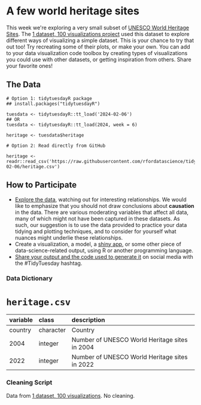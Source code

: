 # A few world heritage sites

This week we're exploring a very small subset of [UNESCO World Heritage Sites](https://whc.unesco.org/en/list). 
The [1 dataset, 100 visualizations project](https://100.datavizproject.com/) used this dataset to explore different ways of visualizing a simple dataset. 
This is your chance to try that out too! Try recreating some of their plots, or make your own. You can add to your data visualization code toolbox by creating types of visualizations you could use with other datasets, or getting inspiration from others. Share your favorite ones!

## The Data

```{r}
# Option 1: tidytuesdayR package 
## install.packages("tidytuesdayR")

tuesdata <- tidytuesdayR::tt_load('2024-02-06')
## OR
tuesdata <- tidytuesdayR::tt_load(2024, week = 6)

heritage <- tuesdata$heritage

# Option 2: Read directly from GitHub

heritage <- readr::read_csv('https://raw.githubusercontent.com/rfordatascience/tidytuesday/main/data/2024/2024-02-06/heritage.csv')
```

## How to Participate

- [Explore the data](https://r4ds.hadley.nz/), watching out for interesting relationships. We would like to emphasize that you should not draw conclusions about **causation** in the data. There are various moderating variables that affect all data, many of which might not have been captured in these datasets. As such, our suggestion is to use the data provided to practice your data tidying and plotting techniques, and to consider for yourself what nuances might underlie these relationships.
- Create a visualization, a model, a [shiny app](https://shiny.posit.co/), or some other piece of data-science-related output, using R or another programming language.
- [Share your output and the code used to generate it](../../../sharing.md) on social media with the #TidyTuesday hashtag.

### Data Dictionary

# `heritage.csv`

|variable |class     |description |
|:--------|:---------|:-----------|
|country  |character   |Country |
|2004     |integer   |Number of UNESCO World Heritage sites in 2004 |
|2022     |integer   |Number of UNESCO World Heritage sites in 2022 |

### Cleaning Script

Data from [1 dataset, 100 visualizations](https://100.datavizproject.com/). No cleaning. 
